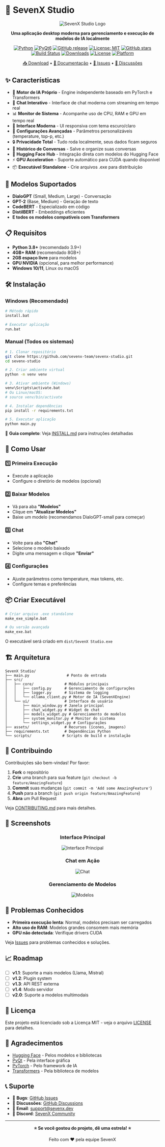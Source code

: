# 🚀 SevenX Studio

<div align="center">

![SevenX Studio Logo](assets/banner.png)

**Uma aplicação desktop moderna para gerenciamento e execução de modelos de IA localmente**

[![Python](https://img.shields.io/badge/Python-3.8+-blue.svg)](https://python.org)
[![PyQt6](https://img.shields.io/badge/PyQt6-6.5+-green.svg)](https://pypi.org/project/PyQt6/)
[![GitHub release](https://img.shields.io/github/release/sevenx777-dev/SevenX-Studio.svg)](https://github.com/sevenx777-dev/SevenX-Studio/releases)
[![License: MIT](https://img.shields.io/badge/License-MIT-yellow.svg)](https://opensource.org/licenses/MIT)
[![GitHub stars](https://img.shields.io/github/stars/sevenx777-dev/SevenX-Studio.svg)](https://github.com/sevenx777-dev/SevenX-Studio/stargazers)
[![Build Status](https://img.shields.io/github/actions/workflow/status/sevenx777-dev/SevenX-Studio/simple-ci.yml?branch=main)](https://github.com/sevenx777-dev/SevenX-Studio/actions)
[![Downloads](https://img.shields.io/github/downloads/sevenx777-dev/SevenX-Studio/total.svg)](https://github.com/sevenx777-dev/SevenX-Studio/releases)
[![License](https://img.shields.io/badge/License-MIT-yellow.svg)](LICENSE)
[![Platform](https://img.shields.io/badge/Platform-Windows%20%7C%20Linux%20%7C%20macOS-lightgrey.svg)]()

[📥 Download](https://github.com/sevenx777-dev/SevenX-Studio/releases) • [📖 Documentação](#-como-usar) • [🐛 Issues](https://github.com/sevenx777-dev/SevenX-Studio/issues) • [💬 Discussões](https://github.com/sevenx777-dev/SevenX-Studio/discussions)

</div>

## ✨ Características

- 🤖 **Motor de IA Próprio** - Engine independente baseado em PyTorch e Transformers
- 💬 **Chat Interativo** - Interface de chat moderna com streaming em tempo real
- 📊 **Monitor de Sistema** - Acompanhe uso de CPU, RAM e GPU em tempo real
- 🎨 **Interface Moderna** - UI responsiva com tema escuro/claro
- 🔧 **Configurações Avançadas** - Parâmetros personalizáveis (temperature, top-p, etc.)
- 🔒 **Privacidade Total** - Tudo roda localmente, seus dados ficam seguros
- 📁 **Histórico de Conversas** - Salve e organize suas conversas
- 🤗 **Hugging Face Hub** - Integração direta com modelos do Hugging Face
- ⚡ **GPU Acceleration** - Suporte automático para CUDA quando disponível
- 📦 **Executável Standalone** - Crie arquivos .exe para distribuição

## 🎯 Modelos Suportados

- **DialoGPT** (Small, Medium, Large) - Conversação
- **GPT-2** (Base, Medium) - Geração de texto
- **CodeBERT** - Especializado em código
- **DistilBERT** - Embeddings eficientes
- **E todos os modelos compatíveis com Transformers**

## 📋 Requisitos

- **Python 3.8+** (recomendado 3.9+)
- **4GB+ RAM** (recomendado 8GB+)
- **2GB espaço livre** para modelos
- **GPU NVIDIA** (opcional, para melhor performance)
- **Windows 10/11**, Linux ou macOS

## 🛠️ Instalação

### Windows (Recomendado)
```bash
# Método rápido
install.bat

# Executar aplicação
run.bat
```

### Manual (Todos os sistemas)
```bash
# 1. Clonar repositório
git clone https://github.com/sevenx-team/sevenx-studio.git
cd sevenx-studio

# 2. Criar ambiente virtual
python -m venv venv

# 3. Ativar ambiente (Windows)
venv\Scripts\activate.bat
# Ou Linux/macOS:
# source venv/bin/activate

# 4. Instalar dependências
pip install -r requirements.txt

# 5. Executar aplicação
python main.py
```

📖 **Guia completo**: Veja [INSTALL.md](INSTALL.md) para instruções detalhadas

## 🎯 Como Usar

### 1️⃣ **Primeira Execução**
- Execute a aplicação
- Configure o diretório de modelos (opcional)

### 2️⃣ **Baixar Modelos**
- Vá para aba **"Modelos"**
- Clique em **"Atualizar Modelos"**
- Baixe um modelo (recomendamos DialoGPT-small para começar)

### 3️⃣ **Chat**
- Volte para aba **"Chat"**
- Selecione o modelo baixado
- Digite uma mensagem e clique **"Enviar"**

### 4️⃣ **Configurações**
- Ajuste parâmetros como temperature, max tokens, etc.
- Configure temas e preferências

## 📦 Criar Executável

```bash
# Criar arquivo .exe standalone
make_exe_simple.bat

# Ou versão avançada
make_exe.bat
```

O executável será criado em `dist/SevenX Studio.exe`

## 🏗️ Arquitetura

```
SevenX Studio/
├── main.py                 # Ponto de entrada
├── src/
│   ├── core/              # Módulos principais
│   │   ├── config.py      # Gerenciamento de configurações
│   │   ├── logger.py      # Sistema de logging
│   │   └── ollama_client.py # Motor de IA (SevenXEngine)
│   └── ui/                # Interface do usuário
│       ├── main_window.py # Janela principal
│       ├── chat_widget.py # Widget de chat
│       ├── models_widget.py # Gerenciamento de modelos
│       ├── system_monitor.py # Monitor do sistema
│       └── settings_widget.py # Configurações
├── assets/                # Recursos (ícones, imagens)
├── requirements.txt       # Dependências Python
└── scripts/              # Scripts de build e instalação
```

## 🤝 Contribuindo

Contribuições são bem-vindas! Por favor:

1. **Fork** o repositório
2. **Crie** uma branch para sua feature (`git checkout -b feature/AmazingFeature`)
3. **Commit** suas mudanças (`git commit -m 'Add some AmazingFeature'`)
4. **Push** para a branch (`git push origin feature/AmazingFeature`)
5. **Abra** um Pull Request

Veja [CONTRIBUTING.md](CONTRIBUTING.md) para mais detalhes.

## 📸 Screenshots

<div align="center">

### Interface Principal
![Interface Principal](assets/screenshots/main-interface.png)

### Chat em Ação
![Chat](assets/screenshots/chat-demo.png)

### Gerenciamento de Modelos
![Modelos](assets/screenshots/models-management.png)

</div>

## 🐛 Problemas Conhecidos

- **Primeira execução lenta**: Normal, modelos precisam ser carregados
- **Alto uso de RAM**: Modelos grandes consomem mais memória
- **GPU não detectada**: Verifique drivers CUDA

Veja [Issues](https://github.com/sevenx-team/sevenx-studio/issues) para problemas conhecidos e soluções.

## 📈 Roadmap

- [ ] **v1.1**: Suporte a mais modelos (Llama, Mistral)
- [ ] **v1.2**: Plugin system
- [ ] **v1.3**: API REST externa
- [ ] **v1.4**: Modo servidor
- [ ] **v2.0**: Suporte a modelos multimodais

## 📄 Licença

Este projeto está licenciado sob a Licença MIT - veja o arquivo [LICENSE](LICENSE) para detalhes.

## 🙏 Agradecimentos

- [Hugging Face](https://huggingface.co/) - Pelos modelos e bibliotecas
- [PyQt](https://www.riverbankcomputing.com/software/pyqt/) - Pela interface gráfica
- [PyTorch](https://pytorch.org/) - Pelo framework de IA
- [Transformers](https://github.com/huggingface/transformers) - Pela biblioteca de modelos

## 📞 Suporte

- 🐛 **Bugs**: [GitHub Issues](https://github.com/sevenx-team/sevenx-studio/issues)
- 💬 **Discussões**: [GitHub Discussions](https://github.com/sevenx-team/sevenx-studio/discussions)
- 📧 **Email**: support@sevenx.dev
- 💬 **Discord**: [SevenX Community](https://discord.gg/sevenx)

---

<div align="center">

**⭐ Se você gostou do projeto, dê uma estrela! ⭐**

Feito com ❤️ pela equipe SevenX

</div>